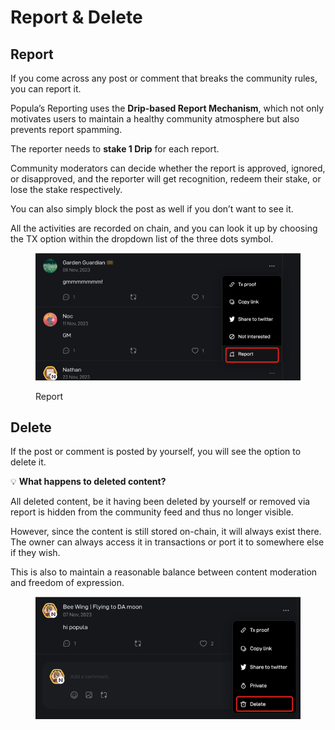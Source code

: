 # Report & Delete

## Report

If you come across any post or comment that breaks the community rules, you can report it.

Popula’s Reporting uses the **Drip-based Report Mechanism**, which not only motivates users to maintain a healthy community atmosphere but also prevents report spamming.

The reporter needs to **stake 1 Drip** for each report.

Community moderators can decide whether the report is approved, ignored, or disapproved, and the reporter will get recognition, redeem their stake, or lose the stake respectively.

You can also simply block the post as well if you don’t want to see it.

All the activities are recorded on chain, and you can look it up by choosing the TX option within the dropdown list of the three dots symbol.

<figure><img src="../.gitbook/assets/image (23).png" alt=""><figcaption><p>Report</p></figcaption></figure>

## Delete

If the post or comment is posted by yourself, you will see the option to delete it.

💡 **What happens to deleted content?**

All deleted content, be it having been deleted by yourself or removed via report is hidden from the community feed and thus no longer visible.

However, since the content is still stored on-chain, it will always exist there. The owner can always access it in transactions or port it to somewhere else if they wish.

This is also to maintain a reasonable balance between content moderation and freedom of expression.

<figure><img src="../.gitbook/assets/image (24).png" alt=""><figcaption></figcaption></figure>

